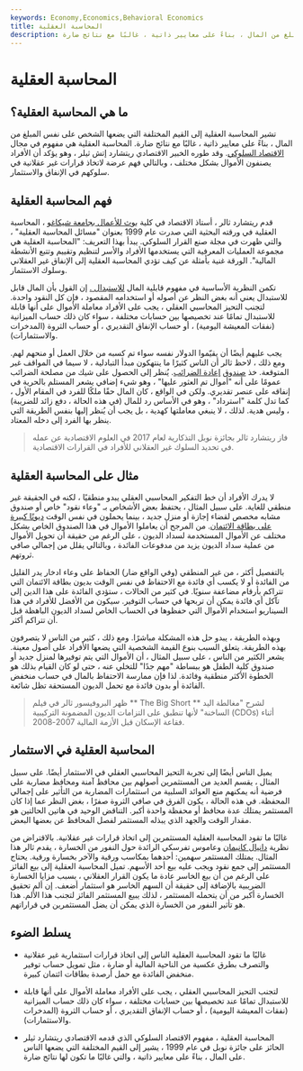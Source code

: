 ```yaml
---
keywords: Economy,Economics,Behavioral Economics
title: المحاسبة العقلية
description: تشير المحاسبة العقلية إلى القيم المختلفة التي يضعها الشخص على نفس المبلغ من المال ، بناءً على معايير ذاتية ، غالبًا مع نتائج ضارة.
---
```


# المحاسبة العقلية
## ما هي المحاسبة العقلية؟

تشير المحاسبة العقلية إلى القيم المختلفة التي يضعها الشخص على نفس المبلغ من المال ، بناءً على معايير ذاتية ، غالبًا مع نتائج ضارة. المحاسبة العقلية هي مفهوم في مجال [الاقتصاد السلوكي](/behavioraleconomics). وقد طوره الخبير الاقتصادي ريتشارد إتش ثيلر ، وهو يؤكد أن الأفراد يصنفون الأموال بشكل مختلف ، وبالتالي فهم عرضة لاتخاذ قرارات غير عقلانية في سلوكهم في الإنفاق والاستثمار.

## فهم المحاسبة العقلية

قدم ريتشارد ثالر ، أستاذ الاقتصاد في كلية [بوث للأعمال بجامعة شيكاغو](/booth-school) ، المحاسبة العقلية في ورقته البحثية التي صدرت عام 1999 بعنوان "مسائل المحاسبة العقلية" ، والتي ظهرت في مجلة صنع القرار السلوكي. يبدأ بهذا التعريف: "المحاسبة العقلية هي مجموعة العمليات المعرفية التي يستخدمها الأفراد والأسر لتنظيم وتقييم وتتبع الأنشطة المالية". الورقة غنية بأمثلة عن كيف تؤدي المحاسبة العقلية إلى الإنفاق غير العقلاني وسلوك الاستثمار.

تكمن النظرية الأساسية في مفهوم قابلية المال [للاستبدال .](/fungibility) إن القول بأن المال قابل للاستبدال يعني أنه بغض النظر عن أصوله أو استخدامه المقصود ، فإن كل النقود واحدة. لتجنب التحيز المحاسبي العقلي ، يجب على الأفراد معاملة الأموال على أنها قابلة للاستبدال تمامًا عند تخصيصها بين حسابات مختلفة ، سواء كان ذلك حساب الميزانية (نفقات المعيشة اليومية) ، أو حساب الإنفاق التقديري ، أو حساب الثروة (المدخرات والاستثمارات).

يجب عليهم أيضًا أن يقيّموا الدولار نفسه سواء تم كسبه من خلال العمل أو منحهم لهم. ومع ذلك ، لاحظ ثالر أن الناس كثيرًا ما ينتهكون مبدأ التبادلية ، لا سيما في المواقف غير المتوقعة. خذ [صندوق](/tax-refund) [إعادة الضرائب](/tax-refund). يُنظر إلى الحصول على شيك من مصلحة الضرائب عمومًا على أنه "أموال تم العثور عليها" ، وهو شيء إضافي يشعر المستلم بالحرية في إنفاقه على عنصر تقديري. ولكن في الواقع ، كان المال حقًا ملكًا للفرد في المقام الأول ، كما تدل كلمة "استرداد" ، وهو في الأساس رد للمال (في هذه الحالة ، دفع زائد للضريبة) ، وليس هدية. لذلك ، لا ينبغي معاملتها كهدية ، بل يجب أن يُنظر إليها بنفس الطريقة التي ينظر بها الفرد إلى دخله المعتاد.

> فاز ريتشارد ثالر بجائزة نوبل التذكارية لعام 2017 في العلوم الاقتصادية عن عمله في تحديد السلوك غير العقلاني للأفراد في القرارات الاقتصادية.

>

## مثال على المحاسبة العقلية

لا يدرك الأفراد أن خط التفكير المحاسبي العقلي يبدو منطقيًا ، لكنه في الحقيقة غير منطقي للغاية. على سبيل المثال ، يحتفظ بعض الأشخاص بـ "وعاء نقود" خاص أو صندوق مشابه مخصص لقضاء إجازة أو منزل جديد ، بينما يحملون في نفس الوقت [ديونًا كبيرة على بطاقة الائتمان](/credit-card-debt). من المرجح أن يعاملوا الأموال في هذا الصندوق الخاص بشكل مختلف عن الأموال المستخدمة لسداد الديون ، على الرغم من حقيقة أن تحويل الأموال من عملية سداد الديون يزيد من مدفوعات الفائدة ، وبالتالي يقلل من إجمالي صافي ثروتهم.

بالتفصيل أكثر ، من غير المنطقي (وفي الواقع ضار) الحفاظ على وعاء ادخار يدر القليل من الفائدة أو لا يكسب أي فائدة مع الاحتفاظ في نفس الوقت بديون بطاقة الائتمان التي تتراكم بأرقام مضاعفة سنويًا. في كثير من الحالات ، ستؤدي الفائدة على هذا الدين إلى تآكل أي فائدة يمكن أن تربحها في حساب التوفير. سيكون من الأفضل للأفراد في هذا السيناريو استخدام الأموال التي حفظوها في الحساب الخاص لسداد الديون الباهظة قبل أن تتراكم أكثر.

وبهذه الطريقة ، يبدو حل هذه المشكلة مباشرًا. ومع ذلك ، كثير من الناس لا يتصرفون بهذه الطريقة. يتعلق السبب بنوع القيمة الشخصية التي يضعها الأفراد على أصول معينة. يشعر الكثير من الناس ، على سبيل المثال ، أن الأموال التي يتم توفيرها لمنزل جديد أو صندوق كلية الطفل هو ببساطة "مهم جدًا" للتخلي عنه ، حتى لو كان القيام بذلك هو الخطوة الأكثر منطقية وفائدة. لذا فإن ممارسة الاحتفاظ بالمال في حساب منخفض الفائدة أو بدون فائدة مع تحمل الديون المستحقة تظل شائعة.

> ظهر البروفيسور ثالر في فيلم ** The Big Short ** لشرح "مغالطة اليد الساخنة" لأنها تنطبق على التزامات الديون المضمونة التركيبية (CDOs) أثناء فقاعة الإسكان قبل الأزمة المالية 2007-2008.

>

## المحاسبة العقلية في الاستثمار

يميل الناس أيضًا إلى تجربة التحيز المحاسبي العقلي في الاستثمار أيضًا. على سبيل المثال ، يقسم العديد من المستثمرين أصولهم بين محافظ آمنة ومحافظ مضاربة على فرضية أنه يمكنهم منع العوائد السلبية من استثمارات المضاربة من التأثير على إجمالي المحفظة. في هذه الحالة ، يكون الفرق في صافي الثروة صفرًا ، بغض النظر عما إذا كان المستثمر يمتلك عدة محافظ أو محفظة واحدة أكبر. التناقض الوحيد في هاتين الحالتين هو مقدار الوقت والجهد الذي يبذله المستثمر لفصل المحافظ عن بعضها البعض.

غالبًا ما تقود المحاسبة العقلية المستثمرين إلى اتخاذ قرارات غير عقلانية. بالاقتراض من نظرية [دانيال كانيمان](/daniel-kahneman) وعاموس تفرسكي الرائدة حول النفور من الخسارة ، يقدم ثالر هذا المثال. يمتلك المستثمر سهمين: أحدهما بمكاسب ورقية والآخر بخسارة ورقية. يحتاج المستثمر إلى جمع نقود ويجب عليه بيع أحد الأسهم. تميل المحاسبة العقلية إلى بيع الفائز على الرغم من أن بيع الخاسر عادة ما يكون القرار العقلاني ، بسبب مزايا الخسارة الضريبية بالإضافة إلى حقيقة أن السهم الخاسر هو استثمار أضعف. إن ألم تحقيق الخسارة أكبر من أن يتحمله المستثمر ، لذلك يبيع المستثمر الفائز لتجنب هذا الألم. هذا هو تأثير النفور من الخسارة الذي يمكن أن يضل المستثمرين في قراراتهم.

## يسلط الضوء

- غالبًا ما تقود المحاسبة العقلية الناس إلى اتخاذ قرارات استثمارية غير عقلانية والتصرف بطرق عكسية من الناحية المالية أو ضارة ، مثل تمويل حساب توفير منخفض الفائدة مع حمل أرصدة بطاقات ائتمان كبيرة.

- لتجنب التحيز المحاسبي العقلي ، يجب على الأفراد معاملة الأموال على أنها قابلة للاستبدال تمامًا عند تخصيصها بين حسابات مختلفة ، سواء كان ذلك حساب الميزانية (نفقات المعيشة اليومية) ، أو حساب الإنفاق التقديري ، أو حساب الثروة (المدخرات والاستثمارات).

- المحاسبة العقلية ، مفهوم الاقتصاد السلوكي الذي قدمه الاقتصادي ريتشارد ثيلر الحائز على جائزة نوبل في عام 1999 ، يشير إلى القيم المختلفة التي يضعها الناس على المال ، بناءً على معايير ذاتية ، والتي غالبًا ما تكون لها نتائج ضارة.

